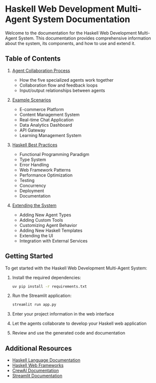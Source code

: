 # Haskell Web Development Multi-Agent System Documentation

Welcome to the documentation for the Haskell Web Development Multi-Agent System. This documentation provides comprehensive information about the system, its components, and how to use and extend it.

## Table of Contents

1. [Agent Collaboration Process](agent_collaboration.md)
   - How the five specialized agents work together
   - Collaboration flow and feedback loops
   - Input/output relationships between agents

2. [Example Scenarios](example_scenarios.md)
   - E-commerce Platform
   - Content Management System
   - Real-time Chat Application
   - Data Analytics Dashboard
   - API Gateway
   - Learning Management System

3. [Haskell Best Practices](haskell_best_practices.md)
   - Functional Programming Paradigm
   - Type System
   - Error Handling
   - Web Framework Patterns
   - Performance Optimization
   - Testing
   - Concurrency
   - Deployment
   - Documentation

4. [Extending the System](extending_the_system.md)
   - Adding New Agent Types
   - Adding Custom Tools
   - Customizing Agent Behavior
   - Adding New Haskell Templates
   - Extending the UI
   - Integration with External Services

## Getting Started

To get started with the Haskell Web Development Multi-Agent System:

1. Install the required dependencies:
   ```bash
   uv pip install -r requirements.txt
   ```

2. Run the Streamlit application:
   ```bash
   streamlit run app.py
   ```

3. Enter your project information in the web interface

4. Let the agents collaborate to develop your Haskell web application

5. Review and use the generated code and documentation

## Additional Resources

- [Haskell Language Documentation](https://www.haskell.org/documentation/)
- [Haskell Web Frameworks](https://wiki.haskell.org/Web/Frameworks)
- [CrewAI Documentation](https://docs.crewai.com/)
- [Streamlit Documentation](https://docs.streamlit.io/)
